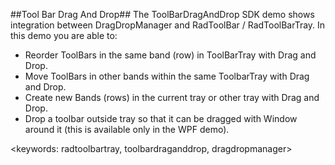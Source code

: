 ##Tool Bar Drag And Drop##
The ToolBarDragAndDrop SDK demo shows integration between DragDropManager and RadToolBar / RadToolBarTray.
In this demo you are able to:

   - Reorder ToolBars in the same band (row) in ToolBarTray with Drag and Drop.
   - Move ToolBars in other bands within the same ToolbarTray with Drag and Drop.
   - Create new Bands (rows) in the current tray or other tray with Drag and Drop.
   - Drop a toolbar outside tray so that it can be dragged with Window around it (this is available only in the WPF demo).

<keywords: radtoolbartray, toolbardraganddrop, dragdropmanager> 
